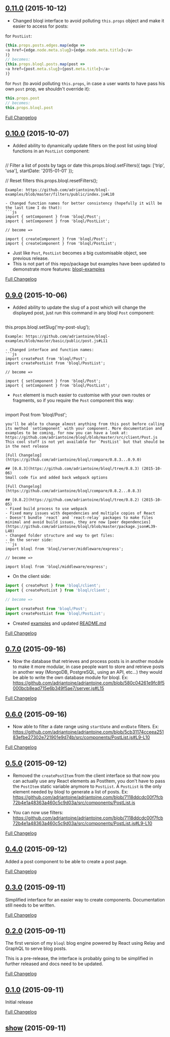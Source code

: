 
## [0.11.0](https://github.com/adriantoine/bloql/tree/0.10.0) (2015-10-12)

- Changed bloql interface to avoid polluting `this.props` object and make it easier to access for posts:

for `PostList`:
  ```js
{this.props.posts.edges.map(edge =>
  <a href={edge.node.meta.slug}>{edge.node.meta.title}</a>
)}
// becomes:
{this.props.bloql.posts.map(post =>
  <a href={post.meta.slug}>{post.meta.title}</a>
)}
  ```

for `Post` (to avoid polluting `this.props`, in case a user wants to have pass his own `post` prop, we shouldn't override it):
  ```js
this.props.post
// becomes:
this.props.bloql.post
  ```

[Full Changelog](https://github.com/adriantoine/bloql/compare/0.11.0...0.10.1)

## [0.10.0](https://github.com/adriantoine/bloql/tree/0.10.0) (2015-10-07)

- Added ability to dynamically update filters on the post list using bloql functions in an `PostList` component:
  ```js
// Filter a list of posts by tags or date
this.props.bloql.setFilters({ tags: ['trip', 'usa'], startDate: '2015-01-01' });

// Reset filters
this.props.bloql.resetFilters();
  ```
  Example: https://github.com/adriantoine/bloql-examples/blob/master/filters/public/index.js#L10

- Changed function names for better consistency (hopefully it will be the last time I do that):
  ```js
import { setComponent } from 'bloql/Post';
import { setComponent } from 'bloql/PostList';

// become =>

import { createComponent } from 'bloql/Post';
import { createComponent } from 'bloql/PostList';
  ```

- Just like `Post`, `PostList` becomes a big customisable object, see previous release.
- This is not part of this repo/package but examples have been updated to demonstrate more features: [bloql-examples](https://github.com/adriantoine/bloql-examples)

[Full Changelog](https://github.com/adriantoine/bloql/compare/0.9.1...0.10.0)

## [0.9.0](https://github.com/adriantoine/bloql/tree/0.9.0) (2015-10-06)
- Added ability to update the slug of a post which will change the displayed post, just run this command in any bloql `Post` component:
  ```js
this.props.bloql.setSlug('my-post-slug');
  ```
  Example: https://github.com/adriantoine/bloql-examples/blob/master/basic/public/post.js#L11

- Changed interface and function names:
  ```js
import createPost from 'bloql/Post';
import createPostList from 'bloql/PostList';

// become =>

import { setComponent } from 'bloql/Post';
import { setComponent } from 'bloql/PostList';
  ```
- `Post` element is much easier to customise with your own routes or fragments, so if you require the `Post` component this way:

  ```js
import Post from 'bloql/Post';
  ```
  you'll be able to change almost anything from this post before calling its method `setComponent` with your component. More documentation and examples to be coming, for now you can have a look at: https://github.com/adriantoine/bloql/blob/master/src/client/Post.js
  This cool stuff is not yet available for `PostList` but that should be in the next release

[Full Changelog](https://github.com/adriantoine/bloql/compare/0.8.3...0.9.0)

## [0.8.3](https://github.com/adriantoine/bloql/tree/0.8.3) (2015-10-06)
Small code fix and added back webpack options

[Full Changelog](https://github.com/adriantoine/bloql/compare/0.8.2...0.8.3)

## [0.8.2](https://github.com/adriantoine/bloql/tree/0.8.2) (2015-10-05)
- Fixed build process to use webpack
- Fixed many issues with dependencies and multiple copies of React
- Doesn't bundle `react` and `react-relay` packages to make files minimal and avoid build issues, they are now [peer dependencies](https://github.com/adriantoine/bloql/blob/master/package.json#L39-L40)
- Changed folder structure and way to get files:
  - On the server side:
  ```js
import bloql from 'bloql/server/middleware/express';

// become =>

import bloql from 'bloql/middleware/express';
  ```
  - On the client side:
  ```js
import { createPost } from 'bloql/client';
import { createPostList } from 'bloql/client';

// become =>

import createPost from 'bloql/Post';
import createPostList from 'bloql/PostList';
```
- Created [examples](https://github.com/adriantoine/bloql-examples) and updated [README.md](https://github.com/adriantoine/bloql/blob/master/README.md)

[Full Changelog](https://github.com/adriantoine/bloql/compare/0.7.0...0.8.2)

## [0.7.0](https://github.com/adriantoine/bloql/tree/0.7.0) (2015-09-16)
- Now the database that retrieves and process posts is in another module to make it more modular, in case people want to store and retrieve posts in another way (MongoDB, PostgreSQL, using an API, etc...) they would be able to write the own database module for bloql. Ex: https://github.com/adriantoine/adriantoine.com/blob/580c04261e9fc8f5000bcb8ead715e6b349f5ae7/server.js#L15

[Full Changelog](https://github.com/adriantoine/bloql/compare/0.6.0...0.7.0)

## [0.6.0](https://github.com/adriantoine/bloql/tree/0.6.0) (2015-09-16)
- Now able to filter a date range using `startDate` and `endDate` filters. Ex: https://github.com/adriantoine/adriantoine.com/blob/5cb31174cceea25183efbe27302e721901e9d74b/src/components/PostList.js#L9-L10

[Full Changelog](https://github.com/adriantoine/bloql/compare/0.5.0...0.6.0)

## [0.5.0](https://github.com/adriantoine/bloql/tree/0.5.0) (2015-09-12)
- Removed the `createPostItem` from the client interface so that now you can actually use any React elements as PostItem, you don't have to pass the `PostItem` static variable anymore to `PostList`. A `PostList` is the only element needed by bloql to generate a list of posts. Ex: https://github.com/adriantoine/adriantoine.com/blob/7118ddcdc00f7fcb72b4e1a48363a460c5c9d03a/src/components/PostList.js

- You can now use filters: https://github.com/adriantoine/adriantoine.com/blob/7118ddcdc00f7fcb72b4e1a48363a460c5c9d03a/src/components/PostList.js#L9-L10

[Full Changelog](https://github.com/adriantoine/bloql/compare/0.4.0...0.5.0)

## [0.4.0](https://github.com/adriantoine/bloql/tree/0.4.0) (2015-09-12)
Added a post component to be able to create a post page.

[Full Changelog](https://github.com/adriantoine/bloql/compare/0.3.0...0.4.0)

## [0.3.0](https://github.com/adriantoine/bloql/tree/0.3.0) (2015-09-11)
Simplified interface for an easier way to create components. Documentation still needs to be written.

[Full Changelog](https://github.com/adriantoine/bloql/compare/0.2.0...0.3.0)

## [0.2.0](https://github.com/adriantoine/bloql/tree/0.2.0) (2015-09-11)
The first version of my `bloql` blog engine powered by React using Relay and GraphQL to serve blog posts.

This is a pre-release, the interface is probably going to be simplified in further released and docs need to be updated.

[Full Changelog](https://github.com/adriantoine/bloql/compare/0.1.0...0.2.0)

## [0.1.0](https://github.com/adriantoine/bloql/tree/0.1.0) (2015-09-11)
Initial release

[Full Changelog](https://github.com/adriantoine/bloql/compare/show...0.1.0)

## [show](https://github.com/adriantoine/bloql/tree/show) (2015-09-11)
